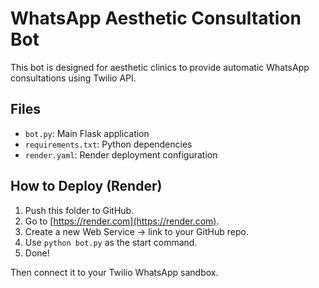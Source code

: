 # WhatsApp Aesthetic Consultation Bot

This bot is designed for aesthetic clinics to provide automatic WhatsApp consultations using Twilio API.

## Files
- `bot.py`: Main Flask application
- `requirements.txt`: Python dependencies
- `render.yaml`: Render deployment configuration

## How to Deploy (Render)
1. Push this folder to GitHub.
2. Go to [https://render.com](https://render.com).
3. Create a new Web Service → link to your GitHub repo.
4. Use `python bot.py` as the start command.
5. Done!

Then connect it to your Twilio WhatsApp sandbox.

